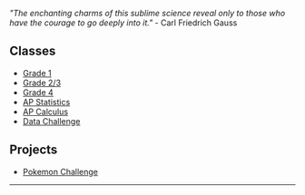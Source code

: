 *"The enchanting charms of this sublime science reveal only to those who have the courage to go deeply into it."* - Carl Friedrich Gauss 

## Classes 
* [Grade 1](grade1.md)
* [Grade 2/3](grade23.md)
* [Grade 4](grade4.md)
* [AP Statistics](APstatistics.md)
* [AP Calculus](Calculus.md)
* [Data Challenge](datachallenge.md)

## Projects

* <a href="https://MerrickMath.github.io/MerrickMath.github.io-PokemonChallenge/"> Pokemon Challenge</a> 

---



